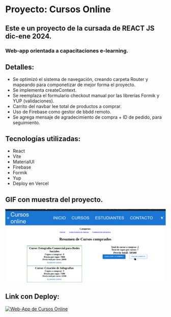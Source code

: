 # Proyecto: Cursos Online

## Este e un proyecto de la cursada de REACT JS dic-ene 2024.

### Web-app orientada a capacitaciones e-learning.

## Detalles:

- Se optimizó el sistema de navegación, creando carpeta Router y mapeando para componetizar de mejor forma el proyecto.
- Se implementa createContext.
- Se reemplaza el formulario checkout manual por las librerías Formik y YUP (validaciones).
- Carrito del navbar lee total de productos a comprar.
- Uso de Firebase como gestor de bbdd remoto.
- Se agrega mensaje de agradecimiento de compra + ID de pedido, para seguimiento.

## Tecnologías utilizadas:

- React
- Vite
- MaterialUI
- Firebase
- Formik
- Yup
- Deploy en Vercel

## GIF con muestra del proyecto.

[![Entrega Final (GIF)](https://raw.githubusercontent.com/santoleal/cursosOnline-REACTproject/main/public/tercera_Entrega_Final_REACT.gif "Entrega Final (GIF)")](httphttps://raw.githubusercontent.com/santoleal/cursosOnline-REACTproject/main/public/tercera_Entrega_Final_REACT.gif:// "Entrega Final (GIF)")

## Link con Deploy:

[![Web-App de Cursos Online ](https://cursos-online-reac-tproject.vercel.app/ "Web-App de Cursos Online")](https://cursos-online-reac-tproject.vercel.app:// "Web-App de Cursos Online")
